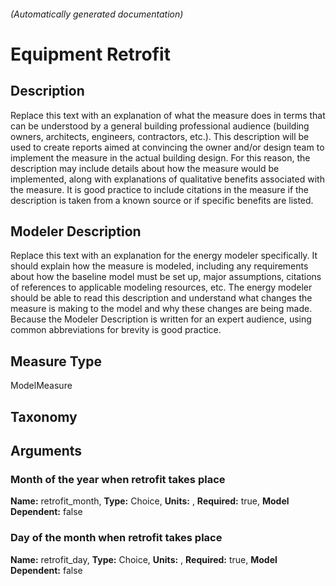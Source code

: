 

###### (Automatically generated documentation)

# Equipment Retrofit

## Description
Replace this text with an explanation of what the measure does in terms that can be understood by a general building professional audience (building owners, architects, engineers, contractors, etc.).  This description will be used to create reports aimed at convincing the owner and/or design team to implement the measure in the actual building design.  For this reason, the description may include details about how the measure would be implemented, along with explanations of qualitative benefits associated with the measure.  It is good practice to include citations in the measure if the description is taken from a known source or if specific benefits are listed.

## Modeler Description
Replace this text with an explanation for the energy modeler specifically.  It should explain how the measure is modeled, including any requirements about how the baseline model must be set up, major assumptions, citations of references to applicable modeling resources, etc.  The energy modeler should be able to read this description and understand what changes the measure is making to the model and why these changes are being made.  Because the Modeler Description is written for an expert audience, using common abbreviations for brevity is good practice.

## Measure Type
ModelMeasure

## Taxonomy


## Arguments


### Month of the year when retrofit takes place

**Name:** retrofit_month,
**Type:** Choice,
**Units:** ,
**Required:** true,
**Model Dependent:** false

### Day of the month when retrofit takes place

**Name:** retrofit_day,
**Type:** Choice,
**Units:** ,
**Required:** true,
**Model Dependent:** false




